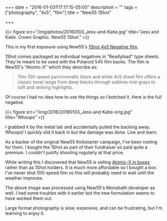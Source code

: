+++
date = "2016-01-03T17:17:15-05:00"
description = ""
tags = ["photography", "4x5", "film"]
title = "New55 1Shot"

+++

{{< figure src="/img/photos/20160103_Jess-and-Katie.jpg" title="Jess and Katie. Crown Graphic. New55 1Shot." >}}

This is my first exposure using New55's
[1Shot 4x5 Negative film](http://new55-film.myshopify.com/products/1shot).

1Shot comes packaged as individual negatives in "Readyload" type sheets.
They're meant to be used with the Polaroid 545 film backs. The film is New55's
"Atomic-X" which they describe as:

> This 100-speed panchromatic black and white 4x5 sheet film offers a classic
> tonal range from deep blacks through sublime mid-grays to soft and striking
> highlights.

Of course I had no idea how to use the things so I botched it. Here is the full
negative.

{{< figure src="/img/2016/20160103_Jess-and Katie-orig.jpg" title="Whoops" >}}

I grabbed it by the metal tab and accidentally pulled the backing away. Whoops!
I quickly slid it back in but the damage was done. Live and learn.


As a backer of the original New55 Kickstarter campaign, I've been rooting for
them. I bought the 1Shot as part of their fundraiser so paid quite a premium. I
couldn't justify shooting regularly at that price.

While writing this I discovered that New55 is selling
[Atomic-X in boxes](http://new55-film.myshopify.com/products/atomic-x-iso-100-4x5-panchromatic-sheet-film?variant=11659375619)
rather than as 1Shot holders. It is much more affordable so I bought a box. I've
never shot 100-speed film so this will probably need to wait until the weather
improves.

The above image was processed using New55's Monobath developer as well. I had
some troubles with it earlier but the new formulation seems to have worked them
out.

Large format photography is slow, expensive, and can be frustrating, but I'm
learning to enjoy it.


